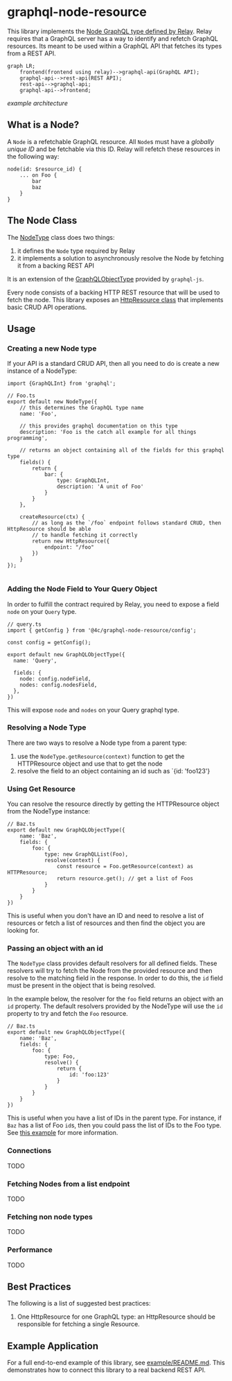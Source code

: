 # graphql-node-resource

This library implements the [Node GraphQL type defined by Relay](https://relay.dev/docs/guides/graphql-server-specification/#object-identification). Relay requires that a GraphQL server
has a way to identify and refetch GraphQL resources. Its meant to be used within a GraphQL API that fetches its types from a REST API.


```mermaid
graph LR;
    frontend(frontend using relay)-->graphql-api(GraphQL API);
    graphql-api-->rest-api(REST API);
    rest-api-->graphql-api;
    graphql-api-->frontend;
```
_example architecture_


## What is a Node?

A `Node` is a refetchable GraphQL resource. All `Node`s must have a _globally unique ID_ and be fetchable via this ID. Relay will refetch these resources in the following way:

```
node(id: $resource_id) {
    ... on Foo {
        bar
        baz
    }
}
```

## The Node Class

The [NodeType](./src/types/NodeType.ts#) class does two things:
1. it defines the `Node` type required by Relay
1. it implements a solution to asynchronously resolve the Node by fetching it from a backing REST API

It is an extension of the [GraphQLObjectType](https://graphql.org/graphql-js/type/#graphqlobjecttype) provided by `graphql-js`.

Every node consists of a backing HTTP REST resource that will be used to fetch the node. This library exposes an [HttpResource class](./src/resources/HttpResource.ts) that implements basic CRUD API operations.

## Usage

### Creating a new Node type

If your API is a standard CRUD API, then all you need to do is create a new instance of a NodeType:

```
import {GraphQLInt} from 'graphql';

// Foo.ts
export default new NodeType({
    // this determines the GraphQL type name
    name: 'Foo',

    // this provides graphql documentation on this type
    description: 'Foo is the catch all example for all things programming',

    // returns an object containing all of the fields for this graphql type
    fields() {
        return {
            bar: {
                type: GraphQLInt,
                description: 'A unit of Foo'
            }
        }
    },

    createResource(ctx) {
        // as long as the `/foo` endpoint follows standard CRUD, then HttpResource should be able
        // to handle fetching it correctly
        return new HttpResource({
            endpoint: "/foo"
        })
    }
});


```



### Adding the Node Field to Your Query Object

In order to fulfill the contract required by Relay, you need to expose a field `node` on your `Query` type.

```
// query.ts
import { getConfig } from '@4c/graphql-node-resource/config';

const config = getConfig();

export default new GraphQLObjectType({
  name: 'Query',

  fields: {
    node: config.nodeField,
    nodes: config.nodesField,
  },
})
```

This will expose `node` and `nodes` on your Query graphql type.

### Resolving a Node Type

There are two ways to resolve a Node type from a parent type:
1. use the `NodeType.getResource(context)` function to get the HTTPResource object and use that to get the node
2. resolve the field to an object containing an id such as `{id: 'foo123'}

### Using Get Resource

You can resolve the resource directly by getting the HTTPResource object from the NodeType instance:
```
// Baz.ts
export default new GraphQLObjectType({
    name: 'Baz',
    fields: {
        foo: {
            type: new GraphQLList(Foo),
            resolve(context) {
                const resource = Foo.getResource(context) as HTTPResource;
                return resource.get(); // get a list of Foos
            }
        }
    }
})
```

This is useful when you don't have an ID and need to resolve a list of resources or
fetch a list of resources and then find the object you are looking for.

### Passing an object with an id

The `NodeType` class provides default resolvers for all defined fields. These resolvers will try to fetch the Node from the provided resource and then resolve to the matching field in the response. In order to do this, the `id` field must be present in the object that is being resolved.

In the example below, the resolver for the `foo` field returns an object with an `id` property. The default resolvers provided by the NodeType will use the `id` property to try and fetch the `Foo` resource.

```
// Baz.ts
export default new GraphQLObjectType({
    name: 'Baz',
    fields: {
        foo: {
            type: Foo,
            resolve() {
                return {
                    id: 'foo:123'
                }
            }
        }
    }
})
```

This is useful when you have a list of IDs in the parent type. For instance, if `Baz` has a list of Foo `id`s, then you could pass the list of IDs to the Foo type. See [this example](example/types/Author.ts#L30) for more information.

### Connections

TODO

### Fetching Nodes from a list endpoint

TODO

### Fetching non node types

TODO

### Performance

TODO

## Best Practices

The following is a list of suggested best practices:
1. One HttpResource for one GraphQL type: an HttpResource should be responsible for fetching a single Resource.

## Example Application

For a full end-to-end example of this library, see [example/README.md](example/README.md). This demonstrates how to connect
this library to a real backend REST API.